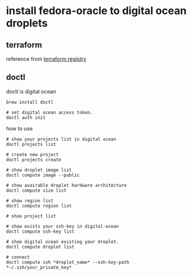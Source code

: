 # install fedora-oracle to digital ocean droplets

## terraform
reference from [terraform registry](https://registry.terraform.io/providers/digitalocean/digitalocean/latest/docs)
## doctl
doctl is digital ocean 
```shell
brew install doctl

# set digital ocean access token.
doctl auth init
```

how to use
```shell
# show your projects list in digital ocean
doctl projects list

# create new project 
doctl projects create 

# show droplet image list
doctl compute image --public

# show avairable droplet hardware architecture
doctl compute size list

# show region list
doctl compute region list

# shoe project list

# show exists your ssh-key in digital-ocean
doctl compute ssh-key list

# shoe digital ocean existing your droplet.
doctl compute droplet list

# connect
doctl compute ssh *droplet_name* --ssh-key-path *~/.ssh/your_private_key*
```